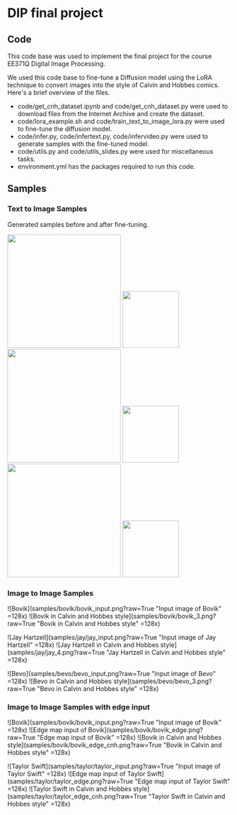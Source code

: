 # DIP final project

## Code

This code base was used to implement the final project for the course EE371Q Digital Image Processing. 

We used this code base to fine-tune a Diffusion model using the LoRA technique to convert images into the style of Calvin and Hobbes comics. 
Here's a brief overview of the files. 

* code/get_cnh_dataset.ipynb and code/get_cnh_dataset.py were used to download files from the Internet Archive and create the dataset. 
* code/lora_example.sh and code/train_text_to_image_lora.py were used to fine-tune the diffusion model.
* code/infer.py, code/infertext.py, code/infervideo.py were used to generate samples with the fine-tuned model.
* code/utils.py and code/utils_slides.py were used for miscellaneous tasks. 
* environment.yml has the packages required to run this code.

## Samples

### Text to Image Samples

Generated samples before and after fine-tuning. 

<img src="https://github.com/slokeshrestha26/dip_comics_diffusion/blob/main/samples/txt2img/dog_before.png" width="256" />
<img src="https://github.com/slokeshrestha26/dip_comics_diffusion/blob/main/samples/txt2img/dog_after.png" width="128" />

<img src="https://github.com/slokeshrestha26/dip_comics_diffusion/blob/main/samples/txt2img/police_before.png" width="256" />
<img src="https://github.com/slokeshrestha26/dip_comics_diffusion/blob/main/samples/txt2img/police_after.png" width="128" />

<img src="https://github.com/slokeshrestha26/dip_comics_diffusion/blob/main/samples/txt2img/girl_before.png" width="256" />
<img src="https://github.com/slokeshrestha26/dip_comics_diffusion/blob/main/samples/txt2img/girl_after.png" width="128" />


### Image to Image Samples

![Bovik](samples/bovik/bovik_input.png?raw=True "Input image of Bovik" =128x)
![Bovik in Calvin and Hobbes style](samples/bovik/bovik_3.png?raw=True "Bovik in Calvin and Hobbes style" =128x)

![Jay Hartzell](samples/jay/jay_input.png?raw=True "Input image of Jay Hartzell" =128x)
![Jay Hartzell in Calvin and Hobbes style](samples/jay/jay_4.png?raw=True "Jay Hartzell in Calvin and Hobbes style" =128x)

![Bevo](samples/bevo/bevo_input.png?raw=True "Input image of Bevo" =128x)
![Bevo in Calvin and Hobbes style](samples/bevo/bevo_3.png?raw=True "Bevo in Calvin and Hobbes style" =128x)

### Image to Image Samples with edge input

![Bovik](samples/bovik/bovik_input.png?raw=True "Input image of Bovik" =128x)
![Edge map input of Bovik](samples/bovik/bovik_edge.png?raw=True "Edge map input of Bovik" =128x)
![Bovik in Calvin and Hobbes style](samples/bovik/bovik_edge_cnh.png?raw=True "Bovik in Calvin and Hobbes style" =128x)

![Taylor Swift](samples/taylor/taylor_input.png?raw=True "Input image of Taylor Swift" =128x)
![Edge map input of Taylor Swift](samples/taylor/taylor_edge.png?raw=True "Edge map input of Taylor Swift" =128x)
![Taylor Swift in Calvin and Hobbes style](samples/taylor/taylor_edge_cnh.png?raw=True "Taylor Swift in Calvin and Hobbes style" =128x)